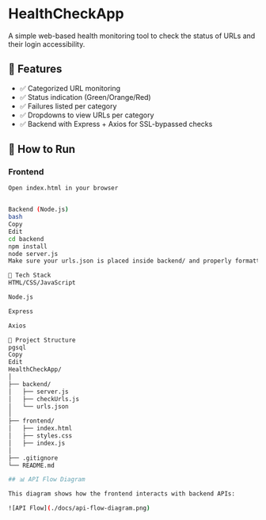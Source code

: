 # HealthCheckApp

A simple web-based health monitoring tool to check the status of URLs and their login accessibility.

## 🔧 Features

- ✅ Categorized URL monitoring
- ✅ Status indication (Green/Orange/Red)
- ✅ Failures listed per category
- ✅ Dropdowns to view URLs per category
- ✅ Backend with Express + Axios for SSL-bypassed checks

## 🚀 How to Run

### Frontend

```bash
Open index.html in your browser


Backend (Node.js)
bash
Copy
Edit
cd backend
npm install
node server.js
Make sure your urls.json is placed inside backend/ and properly formatted.

🧪 Tech Stack
HTML/CSS/JavaScript

Node.js

Express

Axios

📁 Project Structure
pgsql
Copy
Edit
HealthCheckApp/
│
├── backend/
│   ├── server.js
│   ├── checkUrls.js
│   └── urls.json
│
├── frontend/
│   ├── index.html
│   ├── styles.css
│   ├── index.js
│
├── .gitignore
└── README.md

## 📊 API Flow Diagram

This diagram shows how the frontend interacts with backend APIs:

![API Flow](./docs/api-flow-diagram.png)